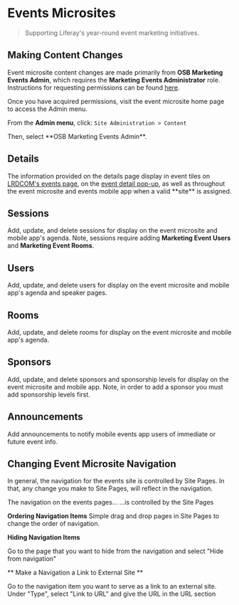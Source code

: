 # Events Microsites
> Supporting Liferay's year-round event marketing initiatives.

## Making Content Changes
Event microsite content changes are made primarily from **OSB Marketing Events Admin**, which requires the **Marketing Events Administrator** role. Instructions for requesting permissions can be found <a href="https://liferay.github.io/web-dev-lrdcom/#/docs/General~2Fpermissions#process-for-granting-user-roles">here</a>.

<screenshot src="admin-menu.png">
	Once you have acquired permissions, visit the event microsite home page to access the Admin menu.
</screenshot>

From the **Admin menu**, click: `Site Administration > Content`

<screenshot src="site-admin-marketing-events-admin.png">
	Then, select **OSB Marketing Events Admin**.
</screenshot>

## Details
<screenshot src="marketing-event-tab-details.png">
	The information provided on the details page display in event tiles on <a href="https://www.liferay.com/events?types=1&pastEvents=false" target="_new">LRDCOM's events page</a>, on the <a href="https://www.liferay.com/events?marketingEventId=226942016" target="_new">event detail pop-up</a>, as well as throughout the event microsite and events mobile app when a valid **site** is assigned.
</screenshot>

## Sessions
<screenshot src="marketing-event-tab-sessions.png">
	Add, update, and delete sessions for display on the event microsite and mobile app's agenda. Note, sessions require adding <strong>Marketing Event Users</strong> and <strong>Marketing Event Rooms</strong>.
</screenshot>

## Users
<screenshot src="marketing-event-tab-users.png">
	Add, update, and delete users for display on the event microsite and mobile app's agenda and speaker pages.
</screenshot>

## Rooms
<screenshot src="marketing-event-tab-rooms.png">
	Add, update, and delete rooms for display on the event microsite and mobile app's agenda.
</screenshot>

## Sponsors
<screenshot src="marketing-event-tab-sponsors.png">
	Add, update, and delete sponsors and sponsorship levels for display on the event microsite and mobile app. Note, in order to add a sponsor you must add sponsorship levels first.
</screenshot>

## Announcements
<screenshot src="marketing-event-tab-announcements.png">
	Add announcements to notify mobile events app users of immediate or future event info.
</screenshot>

## Changing Event Microsite Navigation

In general, the navigation for the events site is controlled by Site Pages. In that, any change you make to Site Pages, will reflect in the navigation.

<screenshot src="navigation-1.png">
    The navigation on the events pages...
</screenshot>

<screenshot src="navigation-2.png">
    ...is controlled by the Site Pages
</screenshot>

**Ordering Navigation Items**
<screenshot src="navigation-reorder.png">
    Simple drag and drop pages in Site Pages to change the order of navigation.
</screenshot>

**Hiding Navigation Items**

<screenshot src="navigation-hiding.png">
    Go to the page that you want to hide from the navigation and select "Hide from navigation"
</screenshot>

** Make a Navigation a Link to External Site **

<screenshot src="navigation-link.png">
    Go to the navigation item you want to serve as a link to an external site. Under "Type", select "Link to URL" and give the URL in the URL section
</screenshot>